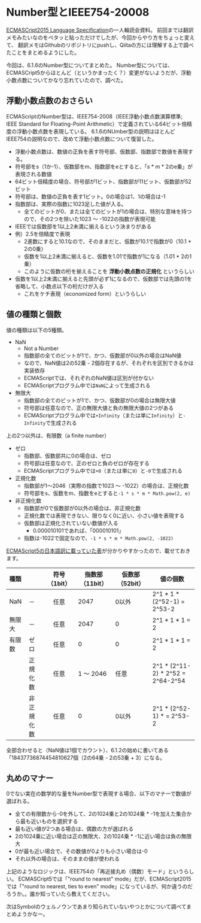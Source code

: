 Number型とIEEE754-20008
=======================

[ECMASCript2015 Language Specification](http://www.ecma-international.org/ecma-262/6.0/)の一人輪読会資料。
前回までは翻訳メモみたいなのをペタッと貼っただけでしたが、今回からやり方をちょっと変えて、
翻訳メモはGithubのリポジトリにpushし、Qiitaの方には理解する上で調べたことをまとめるようにした。

今回は、6.1.6のNumber型についてまとめた。
Number型については、ECMASCript5からほとんど（というかまったく？）変更がないようだが、浮動小数点数についてかなり忘れていたので、調べた。

## 浮動小数点数のおさらい

ECMAScriptのNumber型は、IEEE754-2008（IEEE浮動小数点数演算標準; IEEE Standard for Floating-Point Arithmetic）で定義されている64ビット倍精度の浮動小数点数を表現している。
6.1.6のNUmber型の説明はほとんどIEEE754の説明なので、改めて浮動小数点数について復習した。

- 浮動小数点数は、数値の正負を表す符号部、仮数部、指数部で数値を表現する。
- 符号部をs（1か-1）、仮数部をm、指数部をeとすると、「s * m * 2のe乗」が表現される数値
- 64ビット倍精度の場合、符号部が1ビット、指数部が11ビット、仮数部が52ビット
- 符号部は、数値の正負を表す1ビット。0の場合は1、1の場合は-1
- 指数部は、実際の指数に1023足した値が入る。
    - 全てのビットが0、または全てのビットが1の場合は、特別な意味を持つので、その2つを除いた1023 〜 -1022の指数が表現可能
- IEEEでは仮数部を1以上2未満に揃えるという決まりがある
- 例）2.5を倍精度で表現
    - 2進数にすると10.1なので、そのままだと、仮数が10.1で指数が0（10.1 * 2の0乗）
    - 仮数を1以上2未満に揃えると、仮数を1.01で指数が1になる（1.01 * 2の1乗）
    - このように仮数の桁を揃えることを **浮動小数点数の正規化** というらしい
- 仮数を1以上2未満に揃えると先頭が必ず1になるので、仮数部では先頭の1を省略して、小数点以下の桁だけが入る
    - これをケチ表現（economized form）というらしい

## 値の種類と個数

値の種類は以下の5種類。

- NaN
    - Not a Number
    - 指数部の全てのビットが1で、かつ、仮数部が0以外の場合はNaN値
    - なので、NaN値は2の52乗 - 2個存在するが、それぞれを区別できるかは実装依存
    - ECMAScriptでは、それぞれのNaN値は区別が付かない
    - ECMAScriptプログラム中では`NaN`によって生成される
- 無限大
    - 指数部の全てのビットが1で、かつ、仮数部が0の場合は無限大値
    - 符号部は任意なので、正の無限大値と負の無限大値の2つがある
    - ECMAScriptプログラム中では`+Infinity`（または単に`Infinity`）と`-Infinity`で生成される

上の2つ以外は、有限数（a finite number）

- ゼロ
    - 指数部、仮数部共に0の場合は、ゼロ
    - 符号部は任意なので、正のゼロと負のゼロが存在する
    - ECMAScriptプログラム中では`+0`（または単に`0`）と`-0`で生成される
- 正規化数
    - 指数部が1〜2046（実際の指数で1023 〜 -1022）の場合は、正規化数
    - 符号部をs、仮数をm、指数をeとすると`-1 * s * m * Math.pow(2, e)`
- 非正規化数
    - 指数部が0で仮数部が0以外の場合は、非正規化数
    - 正規化数では表現できない、限りなく0に近い、小さい値を表現する
    - 仮数部は正規化されていない数値が入る
        - 0.000010101であれば、「000010101」
    - 指数は-1022で固定なので、`-1 * s * m * Math.pow(2, -1022)`

[ECMAScript5の日本語訳に載っていた表](http://tsofthome.appspot.com/ecmascript/ecma-262.5_08.html)が分かりやすかったので、載せておきます。

| 種類   |            | 符号（1bit） | 指数部（11bit） | 仮数部（52bit） | 値の個数                              |
|:-------|:-----------|:------------:|-----------------|-----------------|---------------------------------------|
| NaN    | －         | 任意         | 2047            | 0以外           | 2^1 * 1        * (2^52-1) = 2^53-2    |
| 無限大 | －         | 任意         | 2047            | 0               | 2^1 * 1        * 1        = 2         |
| 有限数 | ゼロ       | 任意         | 0               | 0               | 2^1 * 1        * 1        = 2         |
|        | 正規化数   | 任意         | 1 〜 2046       | 任意            | 2^1 * (2^11-2) * 2^52     = 2^64-2^54 |
|        | 非正規化数 | 任意         | 0               | 0以外           | 2^1 * (2^52-1) *          = 2^53-2    |

全部合わせると（NaN値は1個でカウント）、6.1.2の始めに書いてある「18437736874454810627個（2の64乗 - 2の53乗 + 3）になる。

## 丸めのマナー

0でない実在の数学的な量をNumber型で表現する場合、以下のマナーで数値が選ばれる。

- 全ての有限数から-0を外して、2の1024乗と2の1024乗 * -1を加えた集合から最も近いものを選択する
- 最も近い値が2つある場合は、偶数の方が選ばれる
- 2の1024乗に近い場合は正の無限大、2の1024乗 * -1に近い場合は負の無限大
- 0が最も近い場合で、その数値が0よりも小さい場合は-0
- それ以外の場合は、そのままの値が使われる

上記のようなロジックは、IEEE754の「再近接丸め（偶数）モード」というらしい。
ECMASCript5では「"round to nearest" mode」だが、ECMAScript2015では「"round to nearest, ties to even" mode」になっているが、何か違うのだろうか。。誰か知っていたら教えてください。

次はSymbolのウェルノウンであまり知られていないやつとかについて調べてまとめようかなー。
